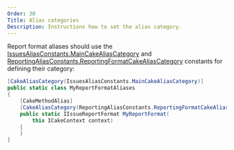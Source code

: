 ```yaml
---
Order: 30
Title: Alias categories
Description: Instructions how to set the alias category.
---
```

Report format aliases should use the [IssuesAliasConstants.MainCakeAliasCategory] and
[ReportingAliasConstants.ReportingFormatCakeAliasCategory] constants for defining their category:

```csharp
[CakeAliasCategory(IssuesAliasConstants.MainCakeAliasCategory)]
public static class MyReportFormatAliases
{
    [CakeMethodAlias]
    [CakeAliasCategory(ReportingAliasConstants.ReportingFormatCakeAliasCategory)]
    public static IIssueReportFormat MyReportFormat(
        this ICakeContext context)
    {
    }
}
```

[IssuesAliasConstants.MainCakeAliasCategory]: ../../../api/Cake.Issues/IssuesAliasConstants/41CCADF8
[ReportingAliasConstants.ReportingFormatCakeAliasCategory]: ../../../api/Cake.Issues.Reporting/ReportingAliasConstants/979CDCAF